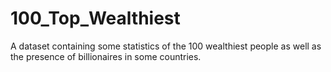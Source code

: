 # 100_Top_Wealthiest
 A dataset containing some statistics of the 100 wealthiest people as well as the presence of billionaires in some countries.
